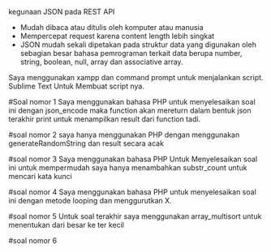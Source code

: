 kegunaan JSON pada REST API
- Mudah dibaca atau ditulis oleh komputer atau manusia
- Mempercepat request karena content length lebih singkat
- JSON mudah sekali dipetakan pada struktur data yang digunakan oleh sebagian besar bahasa pemrograman terkait data berupa number, string, boolean, null, array dan associative array.

Saya menggunakan xampp dan command prompt untuk menjalankan script.
Sublime Text Untuk Membuat script nya.


#Soal nomor 1
Saya menggunakan bahasa PHP untuk menyelesaikan soal ini
dengan json_encode maka function akan mereturn dalam bentuk json
terakhir print untuk menampilkan result dari function tadi.

#soal nomor 2
saya hanya menggunakan PHP dengan menggunakan generateRandomString dan result secara acak

#soal nomor 3
Saya menggunakan bahasa PHP Untuk Menyelesaikan soal ini
untuk mempermudah saya hanya menambahkan substr_count untuk mencari kata kunci

#soal nomor 4
Saya menggunakan bahasa PHP untuk menyelesaikan soal ini
dengan metode looping dan menggurutkan X.

#soal nomor 5
Untuk soal terakhir saya menggunakan array_multisort untuk menentukan dari besar ke ter kecil

#soal nomor 6
